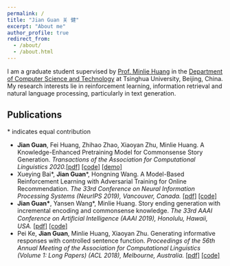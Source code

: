 ```yaml
---
permalink: /
title: "Jian Guan 关 健"
excerpt: "About me"
author_profile: true
redirect_from: 
  - /about/
  - /about.html
---
```


I am a graduate student supervised by [Prof. Minlie Huang](http://coai.cs.tsinghua.edu.cn/hml/) in the [Department of Computer Science and Technology](http://www.cs.tsinghua.edu.cn/) at Tsinghua University, Beijing, China. My research interests lie in reinforcement learning, information retrieval and natural language processing, particularly in text generation. 

## Publications

\* indicates equal contribution

- **Jian Guan**, Fei Huang, Zhihao Zhao, Xiaoyan Zhu, Minlie Huang. A Knowledge-Enhanced Pretraining Model for Commonsense Story Generation. *Transactions of the Association for Computational Linguistics 2020.*[[pdf]](https://arxiv.org/abs/2001.05139) [[code]](https://github.com/thu-coai/CommonsenseStoryGen) [[demo]](http://coai.cs.tsinghua.edu.cn/static/CommonsenseStoryGen/)
- Xueying Bai\*, **Jian Guan**\*, Hongning Wang. A Model-Based Reinforcement Learning with Adversarial Training for Online Recommendation. *The 33rd Conference on Neural Information Processing Systems (NeurIPS 2019), Vancouver, Canada.* [[pdf]](http://papers.nips.cc/paper/9257-a-model-based-reinforcement-learning-with-adversarial-training-for-online-recommendation) [[code]](https://github.com/JianGuanTHU/IRecGAN)
- **Jian Guan\***, Yansen Wang\*, Minlie Huang. Story ending generation with incremental encoding and commonsense knowledge. *The 33rd AAAI Conference on Artiﬁcial Intelligence (AAAI 2019), Honolulu, Hawaii, USA.* [[pdf]](https://www.aaai.org/ojs/index.php/AAAI/article/view/4612) [[code]](https://github.com/JianGuanTHU/StoryEndGen)
- Pei Ke, **Jian Guan**, Minlie Huang, Xiaoyan Zhu. Generating informative responses with controlled sentence function. *Proceedings of the 56th Annual Meeting of the Association for Computational Linguistics (Volume 1: Long Papers) (ACL 2018), Melbourne, Australia.* [[pdf]](https://www.aclweb.org/anthology/P18-1139.pdf) [[code]](https://github.com/kepei1106/SentenceFunction)